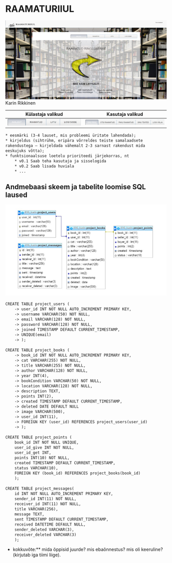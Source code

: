 # RAAMATURIIUL

![Preview](image/index.jpg)
Karin Rikkinen

| Külastaja valikud | Kasutaja valikud |
|----|----|
|![Alt text](image/visitormenu.png)| ![Alt text](image/usermenu.png)|

    * eesmärki (3-4 lauset, mis probleemi üritate lahendada);
    * kirjeldus (sihtrühm, eripära võrreldes teiste samalaadsete rakendustega – kirjeldada vähemalt 2-3 sarnast rakendust mida eeskujuks võtta);
    * funktsionaalsuse loetelu prioriteedi järjekorras, nt
        * v0.1 Saab teha kasutaja ja sisselogida
        * v0.2 Saab lisada huviala
        * ...
## Andmebaasi skeem ja tabelite loomise SQL laused
![Preview](image/skeem.jpg)

```
CREATE TABLE project_users (
    -> user_id INT NOT NULL AUTO_INCREMENT PRIMARY KEY,
    -> username VARCHAR(50) NOT NULL,
    -> email VARCHAR(128) NOT NULL,
    -> password VARCHAR(128) NOT NULL,
    -> joined TIMESTAMP DEFAULT CURRENT_TIMESTAMP,
    -> UNIQUE(email)
    -> );
	
CREATE TABLE project_books (
    -> book_id INT NOT NULL AUTO_INCREMENT PRIMARY KEY,
    -> cat VARCHAR(255) NOT NULL,
    -> title VARCHAR(255) NOT NULL,
    -> author VARCHAR(128) NOT NULL,
    -> year INT(4),
	-> bookCondition VARCHAR(50) NOT NULL,
	-> location VARCHAR(128) NOT NULL,
	-> description TEXT,
	-> points INT(2),
	-> created TIMESTAMP DEFAULT CURRENT_TIMESTAMP,
	-> deleted DATE DEFAULT NULL
	-> image VARCHAR(500),
	-> user_id INT(11),
	-> FOREIGN KEY (user_id) REFERENCES project_users(user_id)
	-> );
	
CREATE TABLE project_points (
	book_id INT NOT NULL UNIQUE,
	user_id_give INT NOT NULL,
	user_id_get INT,
	points INT(10) NOT NULL,
	created TIMESTAMP DEFAULT CURRENT_TIMESTAMP,
	status VARCHAR(10),
	FOREIGN KEY (book_id) REFERENCES project_books(book_id)
	);
	
CREATE TABLE project_messages(
    id INT NOT NULL AUTO_INCREMENT PRIMARY KEY,
    sender_id INT(11) NOT NULL,
    receiver_id INT(11) NOT NULL,
    title VARCHAR(256),
    message TEXT,
    sent TIMESTAMP DEFAULT CURRENT_TIMESTAMP,
    received DATETIME DEFAULT NULL,
	sender_deleted VARCHAR(3),
	receiver_deleted VARCHAR(3)
    );
```
 * kokkuvõte:** mida õppisid juurde? mis ebaõnnestus? mis oli keeruline? (kirjutab iga tiimi liige).


